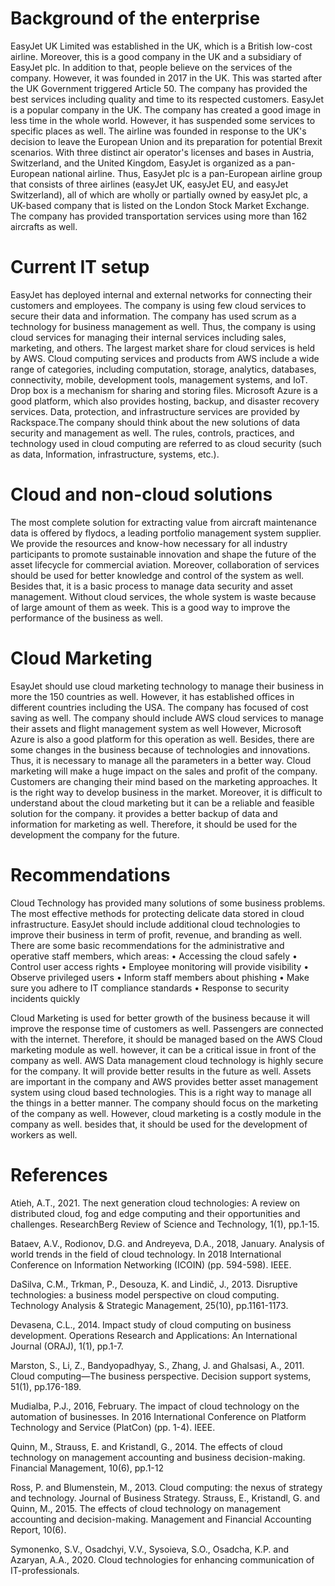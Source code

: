 # Background of the enterprise

EasyJet UK Limited was established in the UK, which is a British low-cost airline. Moreover, this is a good company in the UK and a subsidiary of EasyJet plc. In addition to that, people believe on the services of the company. However, it was founded in 2017 in the UK. This was started after the UK Government triggered Article 50. The company has provided the best services including quality and time to its respected customers. EasyJet is a popular company in the UK. The company has created a good image in less time in the whole world. However, it has suspended some services to specific places as well. The airline was founded in response to the UK's decision to leave the European Union and its preparation for potential Brexit scenarios. With three distinct air operator's licenses and bases in Austria, Switzerland, and the United Kingdom, EasyJet is organized as a pan-European national airline. Thus, EasyJet plc is a pan-European airline group that consists of three airlines (easyJet UK, easyJet EU, and easyJet Switzerland), all of which are wholly or partially owned by easyJet plc, a UK-based company that is listed on the London Stock Market Exchange. The company has provided transportation services using more than 162 aircrafts as well. 

# Current IT setup

EasyJet has deployed internal and external networks for connecting their customers and employees. The company is using few cloud services to secure their data and information. The company has used scrum as a technology for business management as well. Thus, the company is using cloud services for managing their internal services including sales, marketing, and others. 
The largest market share for cloud services is held by AWS. Cloud computing services and products from AWS include a wide range of categories, including computation, storage, analytics, databases, connectivity, mobile, development tools, management systems, and IoT. Drop box is a mechanism for sharing and storing files. Microsoft Azure is a good platform, which also provides hosting, backup, and disaster recovery services. Data, protection, and infrastructure services are provided by Rackspace.The company should think about the new solutions of data security and management as well. The rules, controls, practices, and technology used in cloud computing are referred to as cloud security (such as data, Information, infrastructure, systems, etc.).

# Cloud and non-cloud solutions

The most complete solution for extracting value from aircraft maintenance data is offered by flydocs, a leading portfolio management system supplier. We provide the resources and know-how necessary for all industry participants to promote sustainable innovation and shape the future of the asset lifecycle for commercial aviation. Moreover, collaboration of services should be used for better knowledge and control of the system as well. Besides that, it is a basic process to manage data security and asset management. Without cloud services, the whole system is waste because of large amount of them as week. This is a good way to improve the performance of the business as well.   

# Cloud Marketing 

EsayJet should use cloud marketing technology to manage their business in more the 150 countries as well. However, it has established offices in different countries including the USA. The company has focused of cost saving as well. 
The company should include AWS cloud services to manage their assets and flight management system as well However, Microsoft Azure is also a good platform for this operation as well. Besides, there are some changes in the business because of technologies and innovations. Thus, it is necessary to manage all the parameters in a better way. 
Cloud marketing will make a huge impact on the sales and profit of the company. Customers are changing their mind based on the marketing approaches. It is the right way to develop business in the market. Moreover, it is difficult to understand about the cloud marketing but it can be a reliable and feasible solution for the company. it provides a better backup of data and information for marketing as well. Therefore, it should be used for the development the company for the future.

# Recommendations

Cloud Technology has provided many solutions of some business problems. The most effective methods for protecting delicate data stored in cloud infrastructure. EasyJet should include additional cloud technologies to improve their business in term of profit, revenue, and branding as well. There are some basic recommendations for the administrative and operative staff members, which areas:
•	Accessing the cloud safely
•	Control user access rights
•	Employee monitoring will provide visibility
•	Observe privileged users
•	Inform staff members about phishing
•	Make sure you adhere to IT compliance standards
•	Response to security incidents quickly

Cloud Marketing is used for better growth of the business because it will improve the response time of customers as well. Passengers are connected with the internet. Therefore, it should be managed based on the AWS Cloud marketing module as well. however, it can be a critical issue in front of the company as well. AWS Data management cloud technology is highly secure for the company. It will provide better results in the future as well. Assets are important in the company and AWS provides better asset management system using cloud based technologies. This is a right way to manage all the things in a better manner. The company should focus on the marketing of the company as well. However, cloud marketing is a costly module in the company as well. besides that, it should be used for the development of workers as well.  

# References 

 Atieh, A.T., 2021. The next generation cloud technologies: A review on distributed cloud, fog and edge computing and their opportunities and challenges. ResearchBerg Review of Science and Technology, 1(1), pp.1-15.

 Bataev, A.V., Rodionov, D.G. and Andreyeva, D.A., 2018, January. Analysis of world trends in the field of cloud technology. In 2018 International Conference on Information Networking (ICOIN) (pp. 594-598). IEEE.

 DaSilva, C.M., Trkman, P., Desouza, K. and Lindič, J., 2013. Disruptive technologies: a business model perspective on cloud computing. Technology Analysis & Strategic Management, 25(10), pp.1161-1173.

 Devasena, C.L., 2014. Impact study of cloud computing on business development. Operations Research and Applications: An International Journal (ORAJ), 1(1), pp.1-7.

 Marston, S., Li, Z., Bandyopadhyay, S., Zhang, J. and Ghalsasi, A., 2011. Cloud computing—The business perspective. Decision support systems, 51(1), pp.176-189.

 Mudialba, P.J., 2016, February. The impact of cloud technology on the automation of businesses. In 2016 International Conference on Platform Technology and Service (PlatCon) (pp. 1-4). IEEE.

 Quinn, M., Strauss, E. and Kristandl, G., 2014. The effects of cloud technology on management accounting and business decision-making. Financial Management, 10(6), pp.1-12

 Ross, P. and Blumenstein, M., 2013. Cloud computing: the nexus of strategy and technology. Journal of Business Strategy.
 Strauss, E., Kristandl, G. and Quinn, M., 2015. The effects of cloud technology on management accounting and decision-making. Management and Financial Accounting Report, 10(6).

 Symonenko, S.V., Osadchyi, V.V., Sysoieva, S.O., Osadcha, K.P. and Azaryan, A.A., 2020. Cloud technologies for enhancing communication of IT-professionals.
